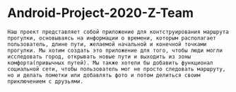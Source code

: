 # Android-Project-2020-Z-Team

	Наш проект представляет собой приложение для контструирования маршрута прогулки, основываясь на информации о времени, которым располагает пользователь, длине пути, желаемой начальной и конечной точками прогулки. Мы хотим создать это приложение для того, чтобы люди могли исследовать город, открывать новые пути и выходить из зоны комфорта(привычных путей). Мы также хотели бы добавить функционал социальной сети, чтобы пользователь мог не просто следовать маршруту, но и делать пометки или добавлять фото и потом делиться своим приключением с друзьями.
